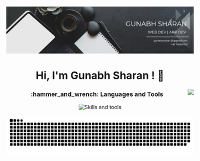 ![Banner](https://github.com/gunabh25/gunabh25/blob/main/assets/banner.png)

<h1 align="center">Hi, I'm Gunabh Sharan ! 👋 </h1>
<img align="right" src="https://visitor-badge.laobi.icu/badge?page_id=gunabh25.gunabh25&left_color=royalblue&right_color=black"  />

<h3 align="center">:hammer_and_wrench: Languages and Tools</h3>

<p align="center">
    <img src="https://skillicons.dev/icons?i=nextjs,mongodb,js,tailwind,mysql,react,nodejs,vscode,arduino,firebase,postman,go,python,c,ai" alt="Skills and tools"/>
</p>

<p align="center">
    
![GitHub Snake](https://raw.githubusercontent.com/gunabh25/gunabh25/output/github-snake-dark.svg)

</p>
